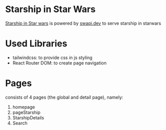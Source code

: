 # Starship in Star Wars
[Starship in Star wars](https://starships-starwars.vercel.app/) is powered by [swapi.dev](https://swapi.dev/) to serve starship in starwars

# Used Libraries
- tailwindcss: to provide css in js styling
- React Router DOM: to create page navigation

# Pages
consists of 4 pages (the global and detail page), namely:
1. homepage
2. pageStarship
3. StarshipDetails
4. Search


